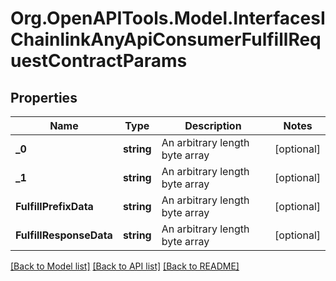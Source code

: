 # Org.OpenAPITools.Model.InterfacesIChainlinkAnyApiConsumerFulfillRequestContractParams

## Properties

Name | Type | Description | Notes
------------ | ------------- | ------------- | -------------
**_0** | **string** | An arbitrary length byte array | [optional] 
**_1** | **string** | An arbitrary length byte array | [optional] 
**FulfillPrefixData** | **string** | An arbitrary length byte array | [optional] 
**FulfillResponseData** | **string** | An arbitrary length byte array | [optional] 

[[Back to Model list]](../README.md#documentation-for-models) [[Back to API list]](../README.md#documentation-for-api-endpoints) [[Back to README]](../README.md)

